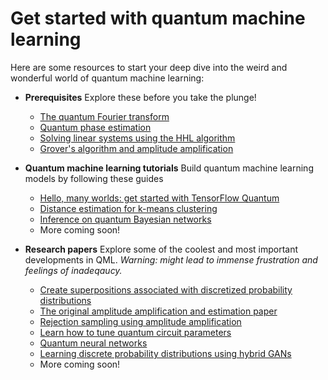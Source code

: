 # Get started with quantum machine learning
Here are some resources to start your deep dive into the weird and wonderful world of quantum machine learning:

 - **Prerequisites**
    Explore these before you take the plunge!
    * [The quantum Fourier transform](https://qiskit.org/textbook/ch-algorithms/quantum-fourier-transform.html)
    * [Quantum phase estimation](https://qiskit.org/textbook/ch-algorithms/quantum-phase-estimation.html)
    * [Solving linear systems using the HHL algorithm](https://qiskit.org/textbook/ch-applications/hhl_tutorial.html)
    * [Grover's algorithm and amplitude amplification](https://qiskit.org/textbook/ch-algorithms/grover.html)

 - **Quantum machine learning tutorials**
    Build quantum machine learning models by following these guides
    * [Hello, many worlds: get started with TensorFlow Quantum](https://www.tensorflow.org/quantum/tutorials/hello_many_worlds)
    * [Distance estimation for k-means clustering](https://towardsdatascience.com/quantum-machine-learning-distance-estimation-for-k-means-clustering-26bccfbfcc76?source=your_stories_page---------------------------)
    * [Inference on quantum Bayesian networks](https://medium.com/analytics-vidhya/quantum-machine-learning-inference-on-bayesian-networks-351f242816e8?source=your_stories_page---------------------------)
    * More coming soon!

 - **Research papers**
    Explore some of the coolest and most important developments in QML. *Warning: might lead to immense frustration and feelings of inadeqaucy.*
    * [Create superpositions associated with discretized probability distributions](https://arxiv.org/pdf/quant-ph/0208112.pdf)
    * [The original amplitude amplification and estimation paper](https://arxiv.org/pdf/quant-ph/0005055.pdf)
    * [Rejection sampling using amplitude amplification](https://arxiv.org/pdf/1402.7359.pdf)
    * [Learn how to tune quantum circuit parameters](https://arxiv.org/pdf/1803.00745.pdf)
    * [Quantum neural networks](https://arxiv.org/pdf/1802.06002.pdf)
    * [Learning discrete probability distributions using hybrid GANs](https://arxiv.org/pdf/1904.00043.pdf)
    * More coming soon!
    
